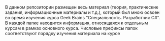 В данном репозитории размещен весь материал (теория, практические задания, информационные материалы и т.д.), который был мною освоен во время изучения курса Geek Brains "Специальность. Разработчик C#". В каждой папке находится информация, относящаяся к отдельным курсам в рамках основного курса. Числовые префиксы папок соответствуют порядку изучения материала на курсe
